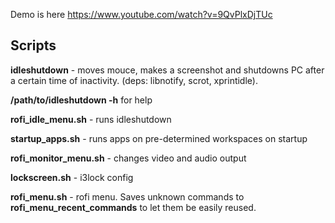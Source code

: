 Demo is here https://www.youtube.com/watch?v=9QvPlxDjTUc

## Scripts

**idleshutdown** - moves mouce, makes a screenshot and shutdowns PC after a certain time of inactivity. (deps: libnotify, scrot, xprintidle).

**/path/to/idleshutdown -h** for help

**rofi_idle_menu.sh** - runs idleshutdown

**startup_apps.sh** - runs apps on pre-determined workspaces on startup

**rofi_monitor_menu.sh** - changes video and audio output

**lockscreen.sh** - i3lock config

**rofi_menu.sh** - rofi menu. Saves unknown commands to **rofi_menu_recent_commands** to let them be easily reused.
